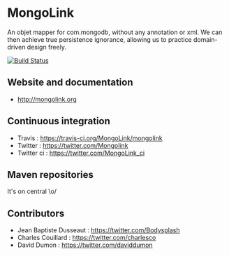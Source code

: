 MongoLink
========

An objet mapper for com.mongodb, without any annotation or xml. We can then achieve true persistence ignorance, allowing us to practice domain-driven design freely.

[![Build Status](https://travis-ci.org/MongoLink/mongolink.svg)](https://travis-ci.org/MongoLink/mongolink)

Website and documentation
-------

* http://mongolink.org

Continuous integration
---------------------
* Travis : https://travis-ci.org/MongoLink/mongolink
* Twitter : https://twitter.com/Mongolink
* Twitter ci : https://twitter.com/MongoLink_ci

Maven repositories
------------------
It's on central \o/ 

Contributors
------------------
* Jean Baptiste Dusseaut : https://twitter.com/Bodysplash
* Charles Couillard : https://twitter.com/charlesco
* David Dumon : https://twitter.com/daviddumon
